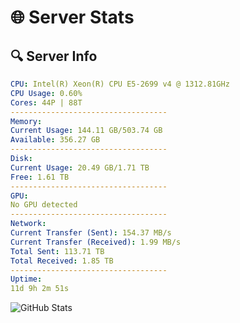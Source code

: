 # 🌐 Server Stats
## 🔍 Server Info
```yaml
CPU: Intel(R) Xeon(R) CPU E5-2699 v4 @ 1312.81GHz
CPU Usage: 0.60%
Cores: 44P | 88T
-----------------------------------
Memory:
Current Usage: 144.11 GB/503.74 GB
Available: 356.27 GB
-----------------------------------
Disk:
Current Usage: 20.49 GB/1.71 TB
Free: 1.61 TB
-----------------------------------
GPU:
No GPU detected
-----------------------------------
Network:
Current Transfer (Sent): 154.37 MB/s
Current Transfer (Received): 1.99 MB/s
Total Sent: 113.71 TB
Total Received: 1.85 TB
-----------------------------------
Uptime:
11d 9h 2m 51s
```
![GitHub Stats](https://img.shields.io/badge/Updated-2025-02-19_07:46:09-blue)